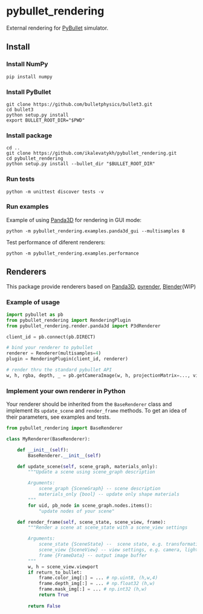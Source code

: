# pybullet_rendering
External rendering for [PyBullet](https://github.com/bulletphysics/bullet3/) simulator.

## Install

### Install NumPy 

```
pip install numpy
```

### Install PyBullet

```
git clone https://github.com/bulletphysics/bullet3.git
cd bullet3
python setup.py install
export BULLET_ROOT_DIR="$PWD"
```

### Install package

```
cd ..
git clone https://github.com/ikalevatykh/pybullet_rendering.git
cd pybullet_rendering
python setup.py install --bullet_dir "$BULLET_ROOT_DIR"
```

### Run tests

```
python -m unittest discover tests -v
```

### Run examples

Example of using [Panda3D](https://www.panda3d.org/) for rendering in GUI mode:

    python -m pybullet_rendering.examples.panda3d_gui --multisamples 8
    
Test performance of diferent renderers:

    python -m pybullet_rendering.examples.performance

## Renderers

This package provide renderers based on [Panda3D](https://www.panda3d.org/), [pyrender](https://github.com/mmatl/pyrender), [Blender](https://www.blender.org/)(WIP)

### Example of usage

```python
import pybullet as pb
from pybullet_rendering import RenderingPlugin
from pybullet_rendering.render.panda3d import P3dRenderer

client_id = pb.connect(pb.DIRECT)

# bind your renderer to pybullet
renderer = Renderer(multisamples=4)
plugin = RenderingPlugin(client_id, renderer)

# render thru the standard pybullet API
w, h, rgba, depth, _ = pb.getCameraImage(w, h, projectionMatrix=..., viewMatrix=...)
```

### Implement your own renderer in Python

Your renderer should be inherited from the `BaseRenderer` class and implement its `update_scene` and `render_frame` methods. To get an idea of their parameters, see examples and tests.

```python
from pybullet_rendering import BaseRenderer

class MyRenderer(BaseRenderer):

    def __init__(self):
        BaseRenderer.__init__(self)

    def update_scene(self, scene_graph, materials_only):
        """Update a scene using scene_graph description

        Arguments:
            scene_graph {SceneGraph} -- scene description
            materials_only {bool} -- update only shape materials
        """
        for uid, pb_node in scene_graph.nodes.items():
            "update nodes of your scene"

    def render_frame(self, scene_state, scene_view, frame):
        """Render a scene at scene_state with a scene_view settings

        Arguments:
            scene_state {SceneState} --  scene state, e.g. transformations of all objects
            scene_view {SceneView} -- view settings, e.g. camera, light, viewport parameters
            frame {FrameData} -- output image buffer
        """
        w, h = scene_view.viewport        
        if return_to_bullet:
            frame.color_img[:] = ... # np.uint8, (h,w,4)
            frame.depth_img[:] = ... # np.float32 (h,w)
            frame.mask_img[:] = ... # np.int32 (h,w)
            return True
            
        return False  
```

